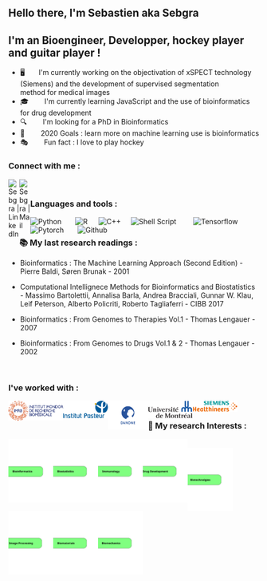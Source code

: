 ## Hello there, I'm Sebastien aka Sebgra

## I'm an Bioengineer, Developper, hockey player and guitar player ! 

- :desktop_computer:  I'm currently working on the objectivation of xSPECT technology (Siemens) and the development of supervised segmentation        method for medical images
- :mortar_board:   I'm currently learning JavaScript and the use of bioinformatics for drug development
- :mag:   I'm looking for a PhD in Bioinformatics
- :pushpin:   2020 Goals : learn more on machine learning use is bioinformatics
- :performing_arts:   Fun fact :  I love to play hockey 


### Connect with me : 

[<img align="left" alt="Sebgra | LinkedIn" width="22px" src="https://cdn.jsdelivr.net/npm/simple-icons@v3/icons/linkedin.svg" />][linkedin]
[<img align="left" alt="Sebgra | Mail" width="22px" src="https://github.com/simple-icons/simple-icons/blob/develop/icons/gmail.svg" />][mail]
<br />




### Languages and tools : 

<img align="left" alt="Python" width="90px" src="https://img.shields.io/badge/python%20-%2314354C.svg?&style=for-the-badge&logo=python&logoColor=white"/>
<img align="left" alt="R" width="47px" src="https://img.shields.io/badge/r-%23276DC3.svg?&style=for-the-badge&logo=r&logoColor=white"/>
<img align="left" alt="C++" width="65px" src="https://img.shields.io/badge/c++%20-%2300599C.svg?&style=for-the-badge&logo=c%2B%2B&ogoColor=white"/>
<img align="left" alt="Shell Script" width="125px" src="https://img.shields.io/badge/shell_script%20-%23121011.svg?&style=for-the-badge&logo=gnu-bash&logoColor=white"/>
<img align="left" alt="Tensorflow" width="120px" src="https://img.shields.io/badge/TensorFlow%20-%23FF6F00.svg?&style=for-the-badge&logo=TensorFlow&logoColor=white"/>
<img align="left" alt="Pytorch" width="95px" src="https://img.shields.io/badge/PyTorch%20-%23EE4C2C.svg?&style=for-the-badge&logo=PyTorch&logoColor=white"/>
<img align="left" alt="Github" width="85px" src="https://img.shields.io/badge/github%20-%23121011.svg?&style=for-the-badge&logo=github&logoColor=white"/>

<br />

### :books: My last research readings :

- Bioinformatics : The Machine Learning Approach (Second Edition) - Pierre Baldi, Søren Brunak - 2001
- Computational Intellignece Methods for Bioinformatics and Biostatistics - Massimo Bartolettii, Annalisa Barla, Andrea Bracciali, Gunnar W. Klau, Leif Peterson, Alberto Policriti, Roberto Tagliaferri - CIBB 2017

- Bioinformatics : From Genomes to Therapies Vol.1 - Thomas Lengauer - 2007
- Bioinformatics : From Genomes to Drugs Vol.1 & 2 - Thomas Lengauer - 2002



<br />

### I've worked with : 

<img align="left" alt="Logo IMRB" width="110px" src="https://github.com/sebgra/Logos/blob/master/IMRB.svg"/>
<img align="left" alt="Logo Insitut Pasteur" width="90px" src="https://github.com/sebgra/Logos/blob/master/Institut_Pasteur_(logo).svg"/>
<img align="left" alt="Logo Danone" width="80px" src="https://github.com/sebgra/Logos/blob/master/danone-logo%40logotyp.us.svg"/>
<img align="left" alt="Logo UdeM" width="90px" src="https://github.com/sebgra/Logos/blob/master/Universita%CC%88t_Montreal_Logo.svg"/>
<img align="left" alt="Logo Siemens" width="90px" src="https://github.com/sebgra/Logos/blob/master/Siemens_Healthineers_logo.svg"/>




<br />

### :microscope: My research Interests :

<img align="left" alt="Cartouche Bioinformatics" width="90px" src="https://github.com/sebgra/Logos/blob/master/Cartouche_bioinformatic.svg">
<img align="left" alt="Cartouche Biostatistics" width="90px" src="https://github.com/sebgra/Logos/blob/master/Cartouche_biostatistics.svg">
<img align="left" alt="Cartouche Immunology" width="90px" src="https://github.com/sebgra/Logos/blob/master/Cartouche_image_Immunology.svg">
<img align="left" alt="Cartouche Drug development" width="90px" src="https://github.com/sebgra/Logos/blob/master/Cartouche_image_Drug_development.svg">


<br />

<img align="left" alt="Cartouche Biotechnologies" width="90px" src="https://github.com/sebgra/Logos/blob/master/Cartouche_image_Biotechnologies.svg">
<img align="left" alt="Cartouche Image Processing" width="90px" src="https://github.com/sebgra/Logos/blob/master/Cartouche_image_processing.svg">
<img align="left" alt="Cartouche Biomaterials" width="90px" src="https://github.com/sebgra/Logos/blob/master/Cartouche_image_Biomaterials.svg">
<img align="left" alt="Cartouche Biomechanics" width="90px" src="https://github.com/sebgra/Logos/blob/master/Cartouche_image_Biomecanics.svg">

<br />


[linkedin]: https://www.linkedin.com/in/sebastien-gradit/
[mail]: mailto:sebastiengradit@hotmail.com?subject=""
